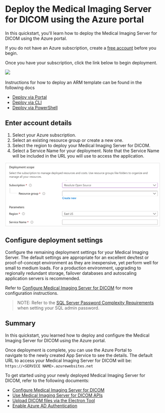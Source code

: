 # Deploy the Medical Imaging Server for DICOM using the Azure portal

In this quickstart, you'll learn how to deploy the Medical Imaging Server for DICOM using the Azure portal.

If you do not have an Azure subscription, create a [free account](https://azure.microsoft.com/free) before you begin.

Once you have your subscription, click the link below to begin deployment.

<a href="https://portal.azure.com/#create/Microsoft.Template/uri/https%3A%2F%2Fdcmcistorage.blob.core.windows.net%2Fcibuild%2Fdefault-azuredeploy.json" target="_blank">
    <img src="https://azuredeploy.net/deploybutton.png"/>
</a>

Instructions for how to deploy an ARM template can be found in the following docs
* [Deploy via Portal](https://docs.microsoft.com/azure/azure-resource-manager/templates/deploy-portal)
* [Deploy via CLI](https://docs.microsoft.com/azure/azure-resource-manager/templates/deploy-cli)
* [Deploy via PowerShell](https://docs.microsoft.com/azure/azure-resource-manager/templates/deploy-powershell)

## Enter account details

1. Select your Azure subscription.
1. Select an existing resource group or create a new one.
1. Select the region to deploy your Medical Imaging Server for DICOM.
1. Select a Service Name for your deployment. Note that the Service Name will be included in the URL you will use to access the application.

![required-deployment-config](../images/required-deployment.png)

## Configure deployment settings

Configure the remaining deployment settings for your Medical Imaging Server. The default settings are appropriate for an excellent dev/test or proof-of-concept environment as they are inexpensive, yet perform well for small to medium loads. For a production environment, upgrading to regionally redundant storage, failover databases and autoscaling application servers is recommended.

Refer to [Configure Medical Imaging Server for DICOM](../how-to-guides/configure-dicom-server-settings.md) for more configuration instructions.

> NOTE: Refer to the [SQL Server Password Complexity Requirements](https://docs.microsoft.com/sql/relational-databases/security/password-policy?view=sql-server-ver15
) when setting your SQL admin password.

## Summary

In this quickstart, you learned how to deploy and configure the Medical Imaging Server for DICOM using the Azure portal.

Once deployment is complete, you can use the Azure Portal to navigate to the newly created App Service to see the details. The default URL to access your Medical Imaging Server for DICOM  will be: ```https://<SERVICE NAME>.azurewebsites.net```

To get started using your newly deployed Medical Imaging Server for DICOM, refer to the following documents:

* [Configure Medical Imaging Server for DICOM](../how-to-guides/configure-dicom-server-settings.md)
* [Use Medical Imaging Server for DICOM APIs](../tutorials/use-the-medical-imaging-server-apis.md)
* [Upload DICOM files via the Electron Tool](../../tools/dicom-web-electron)
* [Enable Azure AD Authentication](../how-to-guides/enable-authentication-with-tokens.md)
